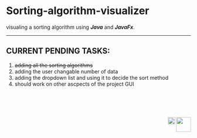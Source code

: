 # Sorting-algorithm-visualizer


visualing a sorting algorithm using <i><Strong>Java</Strong></i> and <i><Strong>JavaFx</Strong></i>.<br/>



---

## CURRENT PENDING TASKS:
1. <strike> adding all the sorting algorithms </strike> <br/>
2. adding the user changable number of data <br/>
3. adding the dropdown list and using it to decide the sort method <br/>
4. should work on other ascpects of the project GUI




<br/>
<br/>
<br/>
<br/>
<img src="https://img.icons8.com/color/48/000000/java-coffee-cup-logo--v1.png" width="40px" align="right"/>
<img src="https://img.icons8.com/officel/40/000000/java-eclipse.png" width="20px" align="right"/>
